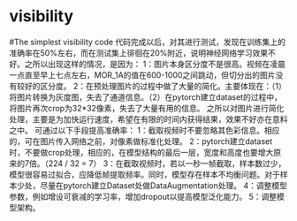 # visibility
#The simplest visibility code
代码完成以后，对其进行测试，发现在训练集上的准确率在50%左右，而在测试集上徘徊在20%附近，说明神经网络学习效果不好。之所以出现这样的情况，是因为：
1：图片本身区分度不是很高。视频在凌晨一点直至早上七点左右，MOR_1A的值在600-1000之间跳动，但切分出的图片没有较好的区分度。
2：在预处理图片的过程中做了大量的简化。主要体现在：（1）将图片转换为灰度图，失去了通道信息。（2）在pytorch建立dataset的过程中，将图片再次crop为32*32像素，失去了大量有用的信息。
之所以对图片进行简化处理，主要是为加快运行速度，希望在有限的时间内获得结果，效果不好亦在意料之中。
可通过以下手段提高准确率：
1：截取视频时不要忽略其色彩信息。相应的，可在图片传入网络之前，对像素做标准化处理。
2：pytorch建立dataset时，不要做crop处理，相应的，在模型结构的最后一层，宽度和高度也要增大原来的7倍。（224 / 32 = 7）
3：在截取视频时，若以一秒一帧截取，样本数过少，模型很容易过拟合，应降低帧提取频率。同时，模型存在样本不均衡问题。对于样本少处，尽量在pytorch建立Dataset处做DataAugmentation处理。
4：调整模型参数，例如增设可衰减的学习率，增加dropout以提高模型泛化能力。
5：调整模型架构。
